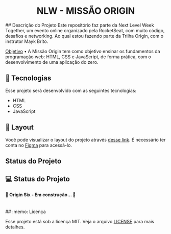 <h1 align="center"> NLW - MISSÃO ORIGIN </h1>
## Descrição do Projeto
Este repositório faz parte da Next Level Week Together, um evento online organizado pela RocketSeat, com muito código, desafios e networking. Ao qual estou fazendo parte da Trilha Origin, com o instrutor Mayk Brito.
<p align="justify">
	
<a href="#objetivo">Objetivo</a> • A Missão Origin tem como objetivo ensinar os fundamentos da programação web: HTML, CSS e JavaScript, de forma prática, com o desenvolvimento de uma aplicação do zero.
</p>
	
## 🚀 Tecnologias
Esse projeto será desenvolvido com as seguintes tecnologias:
- HTML
- CSS
- JavaScript
## 🔖 Layout

Você pode visualizar o layout do projeto através [desse link](https://www.figma.com/file/spmZEjHjQiRzIsPaRcAAWm/Origin-Six-Discovery?node-id=0%3A1). É necessário ter conta no [Figma](https://figma.com) para acessá-lo.

## Status do Projeto 
## 💻 Status do Projeto 

<h4 align="justify"> 
	🚧  Origin Six - Em construção...  🚧	
</h4>

<br>
## :memo: Licença

Esse projeto está sob a licença MIT. Veja o arquivo [LICENSE](.github/LICENSE.md) para mais detalhes.
